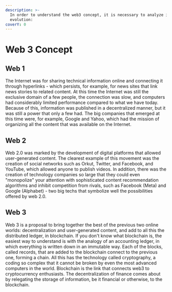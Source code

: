 ```yaml
---
description: >-
  In order to understand the web3 concept, it is necessary to analyze its
  evolution:
coverY: 0
---
```


# Web 3 Concept

## **Web 1**&#x20;

The Internet was for sharing technical information online and connecting it through hyperlinks - which persists, for example, for news sites that link news stories to related content. At this time the Internet was still the exclusive domain of a few people, the connection was slow, and computers had considerably limited performance compared to what we have today. Because of this, information was published in a decentralized manner, but it was still a power that only a few had. The big companies that emerged at this time were, for example, Google and Yahoo, which had the mission of organizing all the content that was available on the Internet.

## **Web 2**&#x20;

Web 2.0 was marked by the development of digital platforms that allowed user-generated content. The clearest example of this movement was the creation of social networks such as Orkut, Twitter, and Facebook, and YouTube, which allowed anyone to publish videos. In addition, there was the creation of technology companies so large that they could even "monopolize" your attention with sophisticated content recommendation algorithms and inhibit competition from rivals, such as Facebook (Meta) and Google (Alphabet) - two big techs that symbolize well the possibilities offered by web 2.0.

## **Web 3**&#x20;

Web 3 is a proposal to bring together the best of the previous two online worlds: decentralization and user-generated content, and add to all this the distributed ledger, in blockchain. If you don't know what blockchain is, the easiest way to understand is with the analogy of an accounting ledger, in which everything is written down in an immutable way. Each of the blocks, called records, that are added to the blockchain connect to the previous one, forming a chain. All this has the technology called cryptography, a coding so complex that it cannot be broken by even the most advanced computers in the world. Blockchain is the link that connects web3 to cryptocurrency enthusiasts. The decentralization of finance comes about by relegating the storage of information, be it financial or otherwise, to the blockchain.
